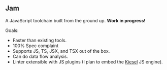 ## Jam

A JavaScript toolchain built from the ground up.
**Work in progress!**

Goals:

- Faster than existing tools. 
- 100% Spec complaint
- Supports JS, TS, JSX, and TSX out of the box.
- Can do data flow analysis.
- Linter extensible with JS plugins 
    (I plan to embed the [Kiesel](https://kiesel.dev) JS engine).

